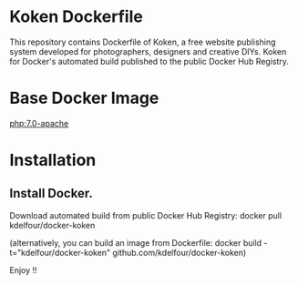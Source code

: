 Koken Dockerfile
=============

This repository contains Dockerfile of Koken, a free website publishing system developed for photographers, designers and creative DIYs.
Koken for Docker's automated build published to the public Docker Hub Registry.

# Base Docker Image
[php:7.0-apache](https://hub.docker.com/_/php/)

# Installation

## Install Docker.

Download automated build from public Docker Hub Registry: docker pull kdelfour/docker-koken

(alternatively, you can build an image from Dockerfile: docker build -t="kdelfour/docker-koken" github.com/kdelfour/docker-koken)

Enjoy !!    
